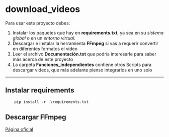 # download_videos
Para usar este proyecto debes:
1. Instalar los paquetes que hay en **requirements.txt**, ya sea en su *sistema global* o en un *entorno virtual*.
2. Descargar e instalar la herramienta **FFmpeg** si vas a requerir convertir en diferentes formatos el video
3. Leer el archivo **Documentación.txt** que podría interesarle para saber más acerca de este proyecto
4. La carpeta **Funciones_independientes** contiene otros Scripts para descargar videos, que más adelante pienso integrarlos en uno solo

---
## Instalar requirements
```shell
    pip install -r .\requirements.txt
```

## Descargar FFmpeg
[Página oficial](https://www.gyan.dev/ffmpeg/builds/)
